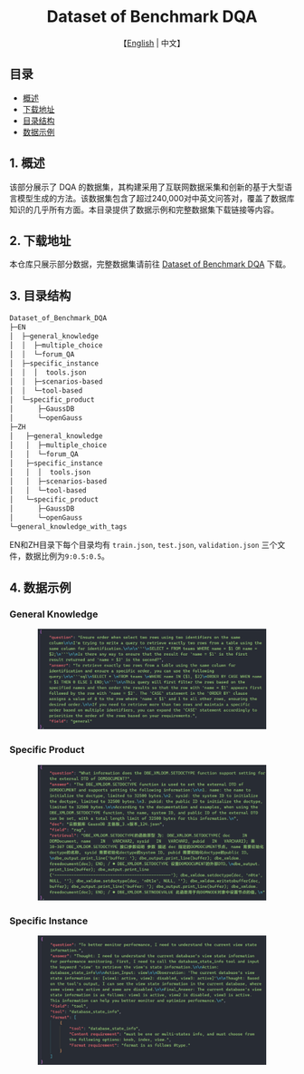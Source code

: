 <div align='center'>
    <h1>Dataset of Benchmark DQA</h1>
</div>

<p align='center'>
    【<a href="README.md">English</a> | 中文】
</p>

## 目录

* [概述](#1-概述)
* [下载地址](#2-下载地址)
* [目录结构](#3-目录结构)
* [数据示例](#4-数据示例)

## 1. 概述

该部分展示了 DQA 的数据集，其构建采用了互联网数据采集和创新的基于大型语言模型生成的方法。该数据集包含了超过240,000对中英文问答对，覆盖了数据库知识的几乎所有方面。本目录提供了数据示例和完整数据集下载链接等内容。

## 2. 下载地址

本仓库只展示部分数据，完整数据集请前往 [Dataset of Benchmark DQA](https://drive.google.com/file/d/1pOn2-HdB4exaHT2Yh0nxZzy-8B1cuvQL/view?usp=drive_link) 下载。

## 3. 目录结构
```shell
Dataset_of_Benchmark_DQA
├─EN
│  ├─general_knowledge
│  │  ├─multiple_choice
│  │  └─forum_QA
│  ├─specific_instance
│  │  │  tools.json
│  │  ├─scenarios-based
│  │  └─tool-based
│  └─specific_product
│      ├─GaussDB
│      └─openGauss
├─ZH
│   ├─general_knowledge
│   │  ├─multiple_choice
│   │  └─forum_QA
│   ├─specific_instance
│   │  │  tools.json
│   │  ├─scenarios-based
│   │  └─tool-based
│   └─specific_product
│      ├─GaussDB
│      └─openGauss
└─general_knowledge_with_tags

```

EN和ZH目录下每个目录均有 `train.json`, `test.json`, `validation.json` 三个文件，数据比例为`9:0.5:0.5`。


## 4. 数据示例

### General Knowledge

<div align="center">
<img  src="img/general.png" width="80%"/>
</div>

### Specific Product

<div align="center">
<img  src="img/rag.png" width="80%"/>
</div>

### Specific Instance

<div align="center">
<img  src="img/tool.png" width="80%"/>
</div>
